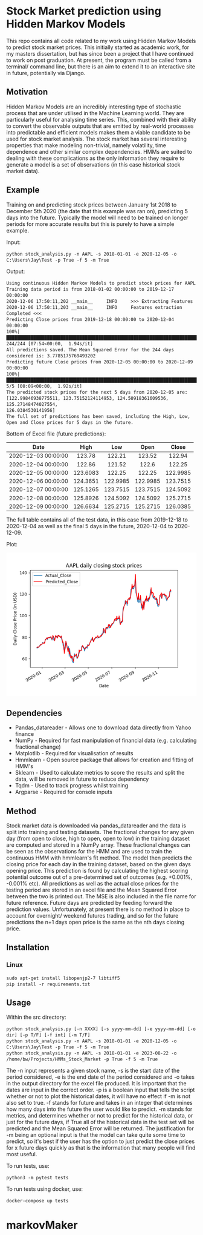 # Stock Market prediction using Hidden Markov Models
This repo contains all code related to my work using Hidden Markov Models to predict stock market prices. This
initially started as academic work, for my masters dissertation, but has since been a project that I have continued to work on 
post graduation. At present, the program must be called from a terminal/ command line, but there is
an aim to extend it to an interactive site in future, potentially via Django.

## Motivation
Hidden Markov Models are an incredibly interesting type of stochastic process that are under utilised in the
Machine Learning world. They are particularly useful for analysing time series. This, combined with their ability to 
convert the observable outputs that are emitted by real-world processes into predictable and efficient models makes
them a viable candidate to be used for stock market analysis. The stock market
has several interesting properties that make modeling non-trivial, namely
volatility, time dependence and other similar complex dependencies. HMMs
are suited to dealing with these complications as the only information they
require to generate a model is a set of observations (in this case historical stock market data).

## Example
Training on and predicting stock prices between January 1st 2018 to December 5th 2020 (the date that this example was ran on), predicting 5 days into the future. Typically the model will need to be trained on longer periods for more accurate results but this is purely to have a simple example.

Input:
```shell
python stock_analysis.py -n AAPL -s 2018-01-01 -e 2020-12-05 -o C:\Users\Jay\Test -p True -f 5 -m True
```

Output:
```shell
Using continuous Hidden Markov Models to predict stock prices for AAPL
Training data period is from 2018-01-02 00:00:00 to 2019-12-17 00:00:00
2020-12-06 17:50:11,202 __main__     INFO     >>> Extracting Features
2020-12-06 17:50:11,203 __main__     INFO     Features extraction Completed <<<
Predicting Close prices from 2019-12-18 00:00:00 to 2020-12-04 00:00:00
100%|██████████████████████████████████████████████████████████████████████████████████████████████████████████████| 244/244 [07:54<00:00,  1.94s/it]
All predictions saved. The Mean Squared Error for the 244 days considered is: 3.7785175769493202
Predicting future Close prices from 2020-12-05 00:00:00 to 2020-12-09 00:00:00
100%|██████████████████████████████████████████████████████████████████████████████████████████████████████████████████| 5/5 [00:09<00:00,  1.92s/it]
The predicted stock prices for the next 5 days from 2020-12-05 are:  [122.99846938775511, 123.75152124114953, 124.50918361609536, 125.27148474027554,
126.0384530141956]
The full set of predictions has been saved, including the High, Low, Open and Close prices for 5 days in the future.
```

Bottom of Excel file (future predictions):

|          Date         |   High   |    Low   |   Open   |   Close  |
|:---------------------:|:--------:|:--------:|:--------:|:--------:|
| 2020-12-03   00:00:00 | 123.78   | 122.21   | 123.52   | 122.94   |
| 2020-12-04   00:00:00 | 122.86   | 121.52   | 122.6    | 122.25   |
| 2020-12-05   00:00:00 | 123.6083 | 122.25   | 122.25   | 122.9985 |
| 2020-12-06   00:00:00 | 124.3651 | 122.9985 | 122.9985 | 123.7515 |
| 2020-12-07   00:00:00 | 125.1265 | 123.7515 | 123.7515 | 124.5092 |
| 2020-12-08   00:00:00 | 125.8926 | 124.5092 | 124.5092 | 125.2715 |
| 2020-12-09   00:00:00 | 126.6634 | 125.2715 | 125.2715 | 126.0385 |

The full table contains all of the test data, in this case from 2019-12-18 to 2020-12-04 as well as the final 5 days in the future, 2020-12-04 to 2020-12-09.

Plot:

![plot](images/AAPLresults_plot.png)
## Dependencies
* Pandas_datareader - Allows one to download data directly from Yahoo finance
* NumPy - Required for fast manipulation of financial data (e.g. calculating fractional change)
* Matplotlib - Required for visualisation of results
* Hmmlearn - Open source package that allows for creation and fitting of HMM's 
* Sklearn - Used to calculate metrics to score the results and split the data, will be removed in future to reduce dependency
* Tqdm - Used to track progress whilst training
* Argparse - Required for console inputs

## Method
Stock market data is downloaded via pandas_datareader and the data is split into training and testing datasets. The 
fractional changes for any given day (from open to close, high to open, open to low) in the training dataset are computed and stored in a NumPy 
array. These fractional changes can be seen as the observations for the HMM and are used to train the continuous HMM 
with hmmlearn's fit method. The model then predicts the closing price for each day in the training dataset, based on the given 
days opening price. This prediction is found by calculating the highest scoring potential outcome out of a pre-determined 
set of outcomes (e.g. +0.001%, -0.001% etc). All predictions as well as the actual close prices for the testing period are stored in an 
excel file and the Mean Squared Error between the two is printed out. The MSE is also included in the file name for future 
reference. Future days are predicted by feeding forward the prediction values. Unfortunately, at present there is no method in place to account for overnight/ weekend futures trading, and so for the future predictions the n+1 days open price is the same as the nth days closing price. 

## Installation

### Linux
```shell
sudo apt-get install libopenjp2-7 libtiff5
pip install -r requirements.txt
```

## Usage 
Within the src directory:
```shell
python stock_analysis.py [-n XXXX] [-s yyyy-mm-dd] [-e yyyy-mm-dd] [-o dir] [-p T/F] [-f int] [-m T/F]
python stock_analysis.py -n AAPL -s 2018-01-01 -e 2020-12-05 -o C:\Users\Jay\Test -p True -f 5 -m True
python stock_analysis.py -n AAPL -s 2018-01-01 -e 2023-08-22 -o /home/bw/Projects/HMMs_Stock_Market -p True -f 5 -m True

```
The -n input represents a given stock name, -s is the start date of the period considered, -e is the end date of the period considered 
and -o takes in the output directory for the excel file produced. It is important that the dates are input in the correct
order. -p is a boolean input that tells the script whether or not to plot the historical dates, it will have no effect if -m is not also set to true. 
-f stands for future and takes in an integer that determines how many days into the future the user would like to predict. 
-m stands for metrics, and determines whether or not to predict for the historical data, or just for the future days, if True all of the historical data in the
test set will be predicted and the Mean Squared Error will be returned. The justification for -m being an optional input is that the model can take quite some time to 
predict, so it's best if the user has the option to just predict the close prices for x future days quickly as that is the information that many people will find most 
useful. 

To run tests, use:
```shell
python3 -m pytest tests
```

To run tests using docker, use:
```shell
docker-compose up tests
```
# markovMaker
